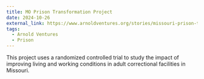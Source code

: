 ```yaml
---
title: MO Prison Transformation Project
date: 2024-10-26
external_link: https://www.arnoldventures.org/stories/missouri-prison-transformation-project
tags:
  - Arnold Ventures
  - Prison
---
```


This project uses a randomized controlled trial to study the impact of improving living and working conditions in adult correctional facilities in Missouri.
<!--more-->
